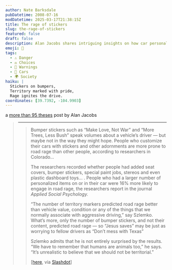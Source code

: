 ```yaml
---
author: Nate Barksdale
pubDatetime: 2008-07-16
modDatetime: 2025-03-17T21:38:15Z
title: The rage of stickers
slug: the-rage-of-stickers
featured: false
draft: false
description: Alan Jacobs shares intriguing insights on how car personalization correlates with road rage.
emoji: 🚗
tags:
  - ⚠️ Danger
  - ⚖️ Choices
  - 🚨 Warnings
  - 🚗 Cars
  - 🌍 Society
haiku: |
  Stickers on bumpers,  
  Territory marked with pride,  
  Rage ignites the drive.
coordinates: [39.7392, -104.9903]
---
```


a [more than 95 theses](http://web.archive.org/web/20081203121205/http://ayjay.tumblr.com/post/38742661) post by Alan Jacobs

> ---
>
> > Bumper stickers such as “Make Love, Not War” and “More Trees, Less Bush” speak volumes about a vehicle’s driver — but maybe not in the way they might hope. People who customize their cars with stickers and other adornments are more prone to road rage than other people, according to researchers in Colorado…
> >
> > The researchers recorded whether people had added seat covers, bumper stickers, special paint jobs, stereos and even plastic dashboard toys… . People who had a larger number of personalized items on or in their car were 16% more likely to engage in road rage, the researchers report in the journal _Applied Social Psychology._
> >
> > “The number of territory markers predicted road rage better than vehicle value, condition or any of the things that we normally associate with aggressive driving,” say Szlemko. What’s more, only the number of bumper stickers, and not their content, predicted road rage — so “Jesus saves” may be just as worrying to fellow drivers as “Don’t mess with Texas”
> >
> > Szlemko admits that he is not entirely surprised by the results. “We have to remember that humans are animals too,” he says. “It’s unrealistic to believe that we should not be territorial.”
> >
> > [[here](http://www.nature.com/news/2008/080613/full/news.2008.889.html), via [Slashdot](http://tech.slashdot.org/article.pl?sid=08/06/17/0148238&from=rss)]
